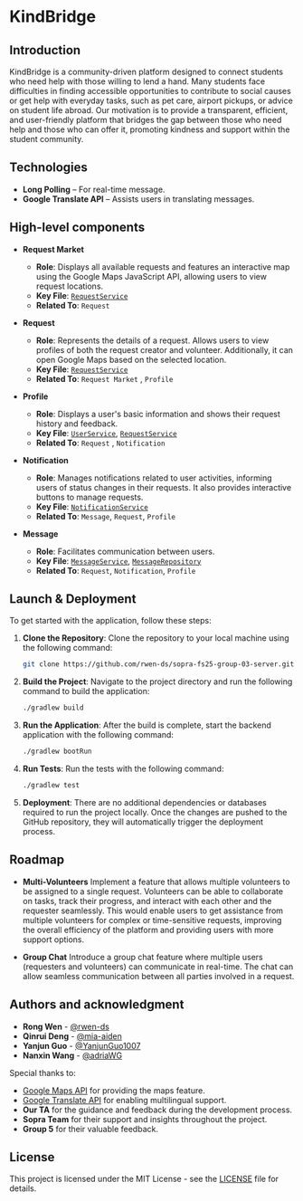 # KindBridge

## Introduction

KindBridge is a community-driven platform designed to connect students who need help with those willing to lend a hand. Many students face difficulties in finding accessible opportunities to contribute to social causes or get help with everyday tasks, such as pet care, airport pickups, or advice on student life abroad. Our motivation is to provide a transparent, efficient, and user-friendly platform that bridges the gap between those who need help and those who can offer it, promoting kindness and support within the student community. 

## Technologies

- **Long Polling** – For real-time message.
- **Google Translate API** – Assists users in translating messages.
  

## High-level components

-  **Request Market**
   - **Role**: Displays all available requests and features an interactive map using the Google Maps JavaScript API, allowing users to view request locations.
   - **Key File**: [`RequestService`](src/main/java/ch/uzh/ifi/hase/soprafs24/service/RequestService.java)
   - **Related To**: `Request` 

- **Request**
   - **Role**: Represents the details of a request. Allows users to view profiles of both the request creator and volunteer. Additionally, it can open Google Maps based on the selected location.
   - **Key File**: [`RequestService`](src/main/java/ch/uzh/ifi/hase/soprafs24/service/RequestService.java)
   - **Related To**: `Request Market` , `Profile` 
  
- **Profile**
   - **Role**: Displays a user's basic information and shows their request history and feedback.
   - **Key File**: [`UserService`](src/main/java/ch/uzh/ifi/hase/soprafs24/service/UserService.java), [`RequestService`](src/main/java/ch/uzh/ifi/hase/soprafs24/service/RequestService.java)
   - **Related To**: `Request` , `Notification`

- **Notification**
   - **Role**: Manages notifications related to user activities, informing users of status changes in their requests. It also provides interactive buttons to manage requests.
   - **Key File**: [`NotificationService`](src/main/java/ch/uzh/ifi/hase/soprafs24/service/NotificationService.java)
   - **Related To**: `Message`, `Request`, `Profile`

- **Message**
   - **Role**: Facilitates communication between users.
   - **Key File**: [`MessageService`](src/main/java/ch/uzh/ifi/hase/soprafs24/service/MessageService.java), [`MessageRepository`](src/main/java/ch/uzh/ifi/hase/soprafs24/repository/MessageRepository.java)
   - **Related To**: `Request`, `Notification`, `Profile`

## Launch & Deployment
To get started with the application, follow these steps:

1. **Clone the Repository**:
   Clone the repository to your local machine using the following command:
   ```bash
   git clone https://github.com/rwen-ds/sopra-fs25-group-03-server.git
   ```
2. **Build the Project**: 
    Navigate to the project directory and run the following command to build the application:
    ```bash
   ./gradlew build
   ```
3. **Run the Application**:
   After the build is complete, start the backend application with the following command:
    ```bash
   ./gradlew bootRun
   ```
4. **Run Tests**:
   Run the tests with the following command:
   ```bash
   ./gradlew test
   ```
5. **Deployment**:
   There are no additional dependencies or databases required to run the project locally. Once the changes are pushed to the GitHub repository, they will automatically trigger the deployment process.

## Roadmap

- **Multi-Volunteers**
   Implement a feature that allows multiple volunteers to be assigned to a single request. Volunteers can be able to collaborate on tasks, track their progress, and interact with each other and the requester seamlessly. This would enable users to get assistance from multiple volunteers for complex or time-sensitive requests, improving the overall efficiency of the platform and providing users with more support options.

- **Group Chat**
   Introduce a group chat feature where multiple users (requesters and volunteers) can communicate in real-time. The chat can allow seamless communication between all parties involved in a request.

## Authors and acknowledgment

* **Rong Wen**  - [@rwen-ds](https://github.com/rwen-ds)
* **Qinrui Deng** - [@mia-aiden](https://github.com/mia-aiden)
* **Yanjun Guo** - [@YanjunGuo1007](https://github.com/YanjunGuo1007)
* **Nanxin Wang** - [@adriaWG](https://github.com/adriaWG)

Special thanks to:
- [Google Maps API](https://developers.google.com/maps) for providing the maps feature.
- [Google Translate API](https://cloud.google.com/translate) for enabling multilingual support.
- **Our TA** for the guidance and feedback during the development process.
- **Sopra Team** for their support and insights throughout the project.
- **Group 5** for their valuable feedback.

## License

This project is licensed under the MIT License - see the [LICENSE](LICENSE) file for details.